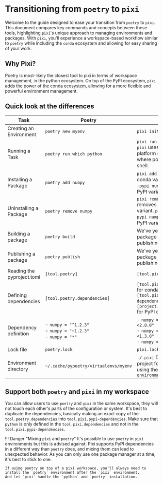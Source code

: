 # Transitioning from `poetry` to `pixi`
Welcome to the guide designed to ease your transition from `poetry` to `pixi`.
This document compares key commands and concepts between these tools, highlighting `pixi`'s unique approach to managing environments and packages.
With `pixi`, you'll experience a workspace-based workflow similar to `poetry` while including the `conda` ecosystem and allowing for easy sharing of your work.

## Why Pixi?
Poetry is most-likely the closest tool to pixi in terms of workspace management, in the python ecosystem.
On top of the PyPI ecosystem, `pixi` adds the power of the conda ecosystem, allowing for a more flexible and powerful environment management.

## Quick look at the differences
| Task                       | Poetry                                                            | Pixi                                                                                                                                              |
|----------------------------|-------------------------------------------------------------------|---------------------------------------------------------------------------------------------------------------------------------------------------|
| Creating an Environment    | `poetry new myenv`                                                | `pixi init myenv`                                                                                                                                 |
| Running a Task             | `poetry run which python`                                         | `pixi run which python` `pixi` uses a built-in cross platform shell for run where poetry uses your shell.                                         |
| Installing a Package       | `poetry add numpy`                                                | `pixi add numpy` adds the conda variant. `pixi add --pypi numpy` adds the PyPI variant.                                            |
| Uninstalling a Package     | `poetry remove numpy`                                             | `pixi remove numpy` removes the conda variant. `pixi remove --pypi numpy` removes the PyPI variant.                                               |
| Building a package         | `poetry build`                                                    | We've yet to implement package building and publishing                                                                                            |
| Publishing a package       | `poetry publish`                                                  | We've yet to implement package building and publishing                                                                                            |
| Reading the pyproject.toml | `[tool.poetry]`                                                   | `[tool.pixi]`                                                                                                                                     |
| Defining dependencies      | `[tool.poetry.dependencies]`                                      | `[tool.pixi.dependencies]` for conda, `[tool.pixi.pypi-dependencies]` or `[project.dependencies]` for PyPI dependencies                           |
| Dependency definition      | - `numpy = "^1.2.3"`<br/>- `numpy = "~1.2.3"`<br/>- `numpy = "*"` | - `numpy = ">=1.2.3 <2.0.0"`<br/>- `numpy = ">=1.2.3 <1.3.0"`<br/>- `numpy = "*"`                                                                 |
| Lock file                  | `poetry.lock`                                                     | `pixi.lock`                                                                                                                                       |
| Environment directory       | `~/.cache/pypoetry/virtualenvs/myenv`                             | `./.pixi` Defaults to the project folder, move this using the [`detached-environments`](../reference/pixi_configuration.md#detached-environments) |

## Support both `poetry` and `pixi` in my workspace
You can allow users to use `poetry` and `pixi` in the same workspace, they will not touch each other's parts of the configuration or system.
It's best to duplicate the dependencies, basically making an exact copy of the `tool.poetry.dependencies` into `tool.pixi.pypi-dependencies`.
Make sure that `python` is only defined in the `tool.pixi.dependencies` and not in the `tool.pixi.pypi-dependencies`.

!!! Danger "Mixing `pixi` and `poetry`"
    It's possible to use `poetry` in `pixi` environments but this is advised against.
    Pixi supports PyPI dependencies in a different way than `poetry` does, and mixing them can lead to unexpected behavior.
    As you can only use one package manager at a time, it's best to stick to one.

    If using poetry on top of a pixi workspace, you'll always need to install the `poetry` environment after the `pixi` environment.
    And let `pixi` handle the `python` and `poetry` installation.
